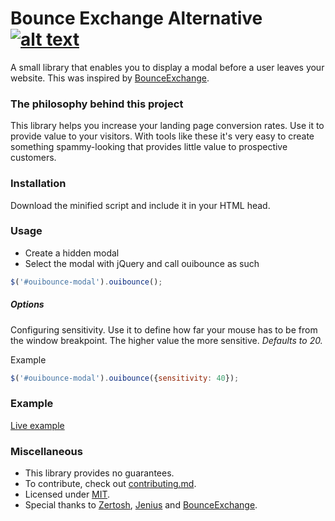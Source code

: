 # Bounce Exchange Alternative [![alt text][1]][1.1]

A small library that enables you to display a modal before a user leaves your website. This was inspired by [BounceExchange](http://bounceexchange.com/).


### The philosophy behind this project
This library helps you increase your landing page conversion rates. Use it to provide value to your visitors. With tools like these it's very easy to create something spammy-looking that provides little value to prospective customers.

### Installation
Download the minified script and include it in your HTML head.

### Usage
- Create a hidden modal
- Select the modal with jQuery and call ouibounce as such 

```js
$('#ouibounce-modal').ouibounce();
```

##### Options
Configuring sensitivity. Use it to define how far your mouse has to be from the window breakpoint. The higher value the more sensitive. _Defaults to 20._

Example    
```js
$('#ouibounce-modal').ouibounce({sensitivity: 40});
```


### Example
[Live example](http://colors.carlsednaoui.com/)

### Miscellaneous
- This library provides no guarantees.
- To contribute, check out [contributing.md](contributing.md).
- Licensed under [MIT](license.md).
- Special thanks to [Zertosh](https://github.com/zertosh), [Jenius](https://github.com/jenius) and [BounceExchange](http://bounceexchange.com/).


<!-- Grab your social icons from https://github.com/carlsednaoui/gitsocial -->
[1]: http://i.imgur.com/tXSoThF.png (twitter)
[1.1]: http://www.twitter.com/carlsednaoui
<!-- Grab your social icons from https://github.com/carlsednaoui/gitsocial -->
